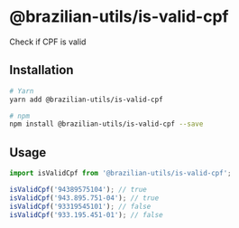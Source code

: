 # @brazilian-utils/is-valid-cpf

Check if CPF is valid

## Installation

```sh
# Yarn
yarn add @brazilian-utils/is-valid-cpf

# npm
npm install @brazilian-utils/is-valid-cpf --save
```

## Usage

```js
import isValidCpf from '@brazilian-utils/is-valid-cpf';

isValidCpf('94389575104'); // true
isValidCpf('943.895.751-04'); // true
isValidCpf('93319545101'); // false
isValidCpf('933.195.451-01'); // false
```
